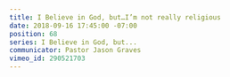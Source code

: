 ```yaml
---
title: I Believe in God, but…I’m not really religious
date: 2018-09-16 17:45:00 -07:00
position: 68
series: I Believe in God, but...
communicator: Pastor Jason Graves
vimeo_id: 290521703
---
```


